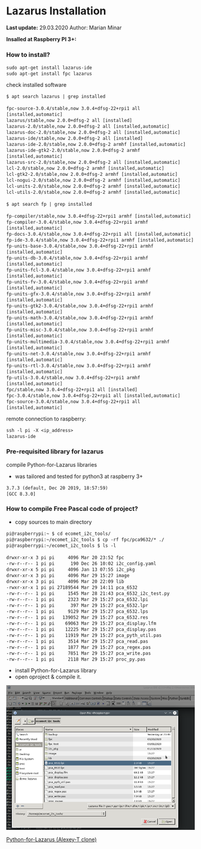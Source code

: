 # Lazarus Installation #

**Last update:** 29.03.2020
Author: Marian Minar

**Insalled at Raspberry PI 3+:**

### How to install? ###
```console
sudo apt-get install lazarus-ide
sudo apt-get install fpc lazarus
```

check installed software

``` console
$ apt search lazarus | grep installed

fpc-source-3.0.4/stable,now 3.0.4+dfsg-22+rpi1 all [installed,automatic]
lazarus/stable,now 2.0.0+dfsg-2 all [installed]
lazarus-2.0/stable,now 2.0.0+dfsg-2 all [installed,automatic]
lazarus-doc-2.0/stable,now 2.0.0+dfsg-2 all [installed,automatic]
lazarus-ide/stable,now 2.0.0+dfsg-2 all [installed]
lazarus-ide-2.0/stable,now 2.0.0+dfsg-2 armhf [installed,automatic]
lazarus-ide-gtk2-2.0/stable,now 2.0.0+dfsg-2 armhf [installed,automatic]
lazarus-src-2.0/stable,now 2.0.0+dfsg-2 all [installed,automatic]
lcl-2.0/stable,now 2.0.0+dfsg-2 armhf [installed,automatic]
lcl-gtk2-2.0/stable,now 2.0.0+dfsg-2 armhf [installed,automatic]
lcl-nogui-2.0/stable,now 2.0.0+dfsg-2 armhf [installed,automatic]
lcl-units-2.0/stable,now 2.0.0+dfsg-2 armhf [installed,automatic]
lcl-utils-2.0/stable,now 2.0.0+dfsg-2 armhf [installed,automatic]

$ apt search fp | grep installed

fp-compiler/stable,now 3.0.4+dfsg-22+rpi1 armhf [installed,automatic]
fp-compiler-3.0.4/stable,now 3.0.4+dfsg-22+rpi1 armhf [installed,automatic]
fp-docs-3.0.4/stable,now 3.0.4+dfsg-22+rpi1 all [installed,automatic]
fp-ide-3.0.4/stable,now 3.0.4+dfsg-22+rpi1 armhf [installed,automatic]
fp-units-base-3.0.4/stable,now 3.0.4+dfsg-22+rpi1 armhf [installed,automatic]
fp-units-db-3.0.4/stable,now 3.0.4+dfsg-22+rpi1 armhf [installed,automatic]
fp-units-fcl-3.0.4/stable,now 3.0.4+dfsg-22+rpi1 armhf [installed,automatic]
fp-units-fv-3.0.4/stable,now 3.0.4+dfsg-22+rpi1 armhf [installed,automatic]
fp-units-gfx-3.0.4/stable,now 3.0.4+dfsg-22+rpi1 armhf [installed,automatic]
fp-units-gtk2-3.0.4/stable,now 3.0.4+dfsg-22+rpi1 armhf [installed,automatic]
fp-units-math-3.0.4/stable,now 3.0.4+dfsg-22+rpi1 armhf [installed,automatic]
fp-units-misc-3.0.4/stable,now 3.0.4+dfsg-22+rpi1 armhf [installed,automatic]
fp-units-multimedia-3.0.4/stable,now 3.0.4+dfsg-22+rpi1 armhf [installed,automatic]
fp-units-net-3.0.4/stable,now 3.0.4+dfsg-22+rpi1 armhf [installed,automatic]
fp-units-rtl-3.0.4/stable,now 3.0.4+dfsg-22+rpi1 armhf [installed,automatic]
fp-utils-3.0.4/stable,now 3.0.4+dfsg-22+rpi1 armhf [installed,automatic]
fpc/stable,now 3.0.4+dfsg-22+rpi1 all [installed]
fpc-3.0.4/stable,now 3.0.4+dfsg-22+rpi1 all [installed,automatic]
fpc-source-3.0.4/stable,now 3.0.4+dfsg-22+rpi1 all [installed,automatic]

```

remote connection to raspberry:

```console
ssh -l pi -X <ip_address>
lazarus-ide
```

### Pre-requisited library for lazarus ###
compile Python-for-Lazarus libraries

* was tailored and tested for python3 at raspberry 3+
```console
3.7.3 (default, Dec 20 2019, 18:57:59) 
[GCC 8.3.0]
```

### How to compile Free Pascal code of project? ###
* copy sources to main directory

```console
pi@raspberrypi:~ $ cd ecomet_i2c_tools/
pi@raspberrypi:~/ecomet_i2c_tools $ cp -rf fpc/pca9632/* ./
pi@raspberrypi:~/ecomet_i2c_tools $ ls -l

drwxr-xr-x 3 pi pi     4096 Mar 20 23:52 fpc
-rw-r--r-- 1 pi pi      190 Dec 26 10:02 i2c_config.yaml
drwxr-xr-x 5 pi pi     4096 Jan 13 07:55 i2c_pkg
drwxr-xr-x 3 pi pi     4096 Mar 29 15:27 image
drwxr-xr-x 3 pi pi     4096 Mar 20 22:09 lib
-rwxr-xr-x 1 pi pi 27189544 Mar 29 14:11 pca_6532
-rw-r--r-- 1 pi pi     1545 Mar 28 21:43 pca_6532_i2c_test.py
-rw-r--r-- 1 pi pi     2323 Mar 29 15:27 pca_6532.lpi
-rw-r--r-- 1 pi pi      397 Mar 29 15:27 pca_6532.lpr
-rw-r--r-- 1 pi pi     9129 Mar 29 15:27 pca_6532.lps
-rw-r--r-- 1 pi pi   139052 Mar 29 15:27 pca_6532.res
-rw-r--r-- 1 pi pi    69063 Mar 29 15:27 pca_display.lfm
-rw-r--r-- 1 pi pi    12225 Mar 29 15:27 pca_display.pas
-rw-r--r-- 1 pi pi    11919 Mar 29 15:27 pca_pyth_util.pas
-rw-r--r-- 1 pi pi     3514 Mar 29 15:27 pca_read.pas
-rw-r--r-- 1 pi pi     1877 Mar 29 15:27 pca_regex.pas
-rw-r--r-- 1 pi pi     7851 Mar 29 15:27 pca_write.pas
-rw-r--r-- 1 pi pi     2118 Mar 29 15:27 proc_py.pas
```

* install Python-for-Lazarus library
* open oproject & compile it.

![ ](insert_project.png  "Open Project")


[Python-for-Lazarus (Alexey-T clone)](https://github.com/mamin27/Python-for-Lazarus) 
